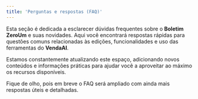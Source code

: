 ```yaml
---
title: 'Perguntas e respostas (FAQ)'
---
```


Esta seção é dedicada a esclarecer dúvidas frequentes sobre o **Boletim ZeroUm** e suas novidades. Aqui você encontrará respostas rápidas para questões comuns relacionadas às edições, funcionalidades e uso das ferramentas do **VendaAI**.  

Estamos constantemente atualizando este espaço, adicionando novos conteúdos e informações práticas para ajudar você a aproveitar ao máximo os recursos disponíveis.  

Fique de olho, pois em breve o FAQ será ampliado com ainda mais respostas úteis e detalhadas.
